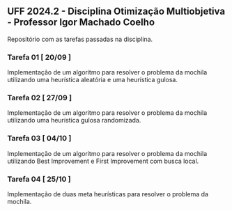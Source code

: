 ## UFF 2024.2 - Disciplina Otimização Multiobjetiva - Professor Igor Machado Coelho 
Repositório com as tarefas passadas na disciplina.

### Tarefa 01 [ 20/09 ]
Implementação de um algoritmo para resolver o problema da mochila utilizando uma heurística aleatória e uma heurística gulosa.

### Tarefa 02 [ 27/09 ]
Implementação de um algoritmo para resolver o problema da mochila utilizando uma heurística gulosa randomizada.

### Tarefa 03 [ 04/10 ]
Implementação de um algoritmo para resolver o problema da mochila utilizando Best Improvement e First Improvement com busca local.

### Tarefa 04 [ 25/10 ]
Implementação de duas meta heurísticas para resolver o problema da mochila.